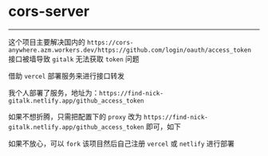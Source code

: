# cors-server

---

这个项目主要解决国内的 `https://cors-anywhere.azm.workers.dev/https://github.com/login/oauth/access_token` 接口被墙导致 `gitalk` 无法获取 `token` 问题

借助 `vercel` 部署服务来进行接口转发

我个人部署了服务，地址为：`https://find-nick-gitalk.netlify.app/github_access_token`

如果不想折腾，只需把配置下的 `proxy` 改为 `https://find-nick-gitalk.netlify.app/github_access_token` 即可，如下

如果不放心，可以 `fork` 该项目然后自己注册 `vercel` 或 `netlify` 进行部署
